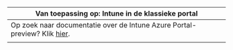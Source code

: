 |Van toepassing op: Intune in de klassieke portal |
|--|
|Op zoek naar documentatie over de Intune Azure Portal-preview? Klik [hier](https://docs.microsoft.com/intune/what-is-intune).|
| |
